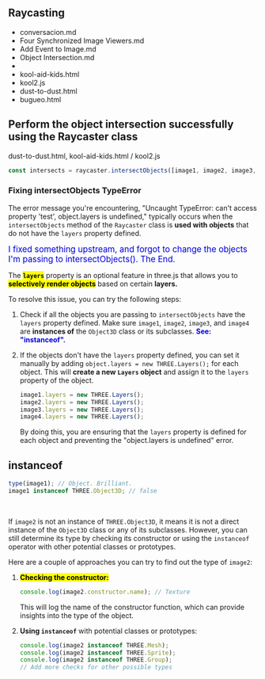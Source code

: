 ## Raycasting

* conversacion.md
* Four Synchronized Image Viewers.md
* Add Event to Image.md
* Object Intersection.md
* <lala>
* kool-aid-kids.html
* kool2.js
* dust-to-dust.html
* bugueo.html

## Perform the object intersection successfully using the Raycaster class

dust-to-dust.html, kool-aid-kids.html / kool2.js

```js
const intersects = raycaster.intersectObjects([image1, image2, image3, image4]);
```

### Fixing intersectObjects TypeError

The error message you're encountering, "Uncaught TypeError: can't access property 'test', object.layers is undefined," typically occurs when the `intersectObjects` method of the `Raycaster` class is **used with objects** that do not have the `layers` property defined.

<span style="color:#0000dd;font-size:larger;">I fixed something upstream, and forgot to change the objects I'm passing to intersectObjects().  The End.</span>

The <mark>**`layers`**</mark> property is an optional feature in three.js that allows you to <mark>**selectively render objects**</mark> based on certain **layers.**

To resolve this issue, you can try the following steps:

1. Check if all the objects you are passing to `intersectObjects` have the `layers` property defined. Make sure `image1`, `image2`, `image3`, and `image4` are **instances of** the `Object3D` class or its subclasses.  <span style="color:#0000dd;font-weight:bold;">See: "instanceof".</span>

2. If the objects don't have the `layers` property defined, you can set it manually by adding `object.layers = new THREE.Layers();` for each object. This will **create a new `Layers` object** and assign it to the `layers` property of the object.

    <!-- NOTE!  INDENT TO KEEP THE ORDERED LIST. -->

   ```javascript
   image1.layers = new THREE.Layers();
   image2.layers = new THREE.Layers();
   image3.layers = new THREE.Layers();
   image4.layers = new THREE.Layers();
   ```

   By doing this, you are ensuring that the `layers` property is defined for each object and preventing the "object.layers is undefined" error.

## instanceof

```js
type(image1); // Object. Brilliant.
image1 instanceof THREE.Object3D; // false
```

<br>

If `image2` is not an instance of `THREE.Object3D`, it means it is not a direct instance of the `Object3D` class or any of its subclasses. However, you can still determine its type by checking its constructor or using the `instanceof` operator with other potential classes or prototypes.

Here are a couple of approaches you can try to find out the type of `image2`:

1. <mark>**Checking the constructor:**</mark>

   ```javascript
   console.log(image2.constructor.name); // Texture
   ```

   This will log the name of the constructor function, which can provide insights into the type of the object.

2. **Using `instanceof`** with potential classes or prototypes:

   ```javascript
   console.log(image2 instanceof THREE.Mesh);
   console.log(image2 instanceof THREE.Sprite);
   console.log(image2 instanceof THREE.Group);   
   // Add more checks for other possible types
   ```

<br>
